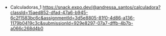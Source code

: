 * Calculadoras_1
https://snack.expo.dev/@andressa_santos/calculadora?classId=15aed852-dfad-47a6-b945-6c2f1583bc6c&assignmentId=3d5e8805-81f0-4d86-a136-1179b0419c3c&submissionId=929e8297-07a7-dffb-4b7b-a066c268d4b0
